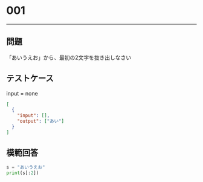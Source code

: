 # 001

---

## 問題

「あいうえお」から、最初の2文字を抜き出しなさい

## テストケース

input = none

```json
[
  {
    "input": [],
    "output": ["あい"]
  }
]
```

## 模範回答

```python
s = "あいうえお"
print(s[:2])
```
